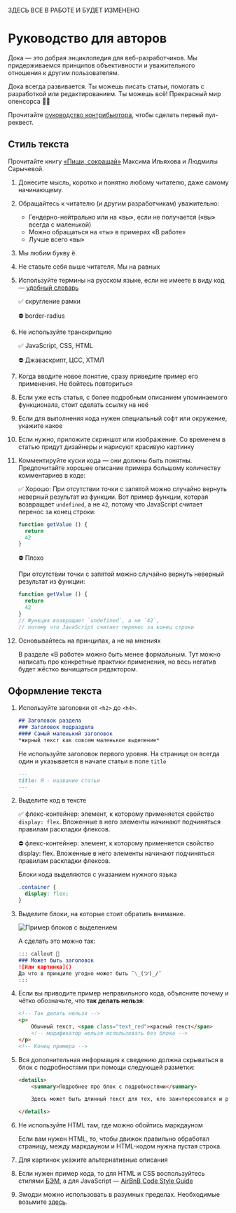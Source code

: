 ЗДЕСЬ ВСЕ В РАБОТЕ И БУДЕТ ИЗМЕНЕНО


# Руководство для авторов

Дока — это добрая энциклопедия для веб-разработчиков. Мы придерживаемся принципов объективности и уважительного отношения к другим пользователям.

Дока всегда развивается. Ты можешь писать статьи, помогать с разработкой или редактированием. Ты можешь всё! Прекрасный мир опенсорса 🧚‍♀️

Прочитайте [руководство контрибьютора](https://github.com/Y-Doka/y-doka.site/blob/master/CONTRIBUTING.md), чтобы сделать первый пул-реквест.

## Стиль текста

Прочитайте книгу [«Пиши, сокращай»](https://book.glvrd.ru/) Максима Ильяхова и Людмилы Сарычевой.

1. Донесите мысль, коротко и понятно любому читателю, даже самому начинающему.
2. Обращайтесь к читателю (и другим разработчикам) уважительно:

    - Гендерно-нейтрально или на «вы», если не получается («вы» всегда с маленькой)
    - Можно обращаться на «ты» в примерах «В работе»
    - Лучше всего «вы»

1. Мы любим букву ё.
3. Не ставьте себя выше читателя. Мы на равных
4. Используйте термины на русском языке, если не имеете в виду код — [удобный словарь](https://github.com/web-standards-ru/dictionary/blob/master/dictionary.md)

    ✅ скругление рамки

    ⛔ border-radius

5. Не используйте транскрипцию

    ✅ JavaScript, CSS, HTML

    ⛔ Джаваскрипт, ЦСС, ХТМЛ

6. Когда вводите новое понятие, сразу приведите пример его применения. Не бойтесь повториться
7. Если уже есть статья, с более подробным описанием упоминаемого функционала, стоит сделать ссылку на неё
8. Если для выполнения кода нужен специальный софт или окружение, укажите какое
9. Если нужно, приложите скриншот или изображение. Со временем в статью придут дизайнеры и нарисуют красивую картинку
10. Комментируйте куски кода — они должны быть понятны. Предпочитайте хорошее описание примера большому количеству комментариев в коде:

    ✅ Хорошо:
    При отсутствии точки с запятой можно случайно вернуть неверный результат из функции. Вот пример функции, которая возвращает `undefined`, а не `42`, потому что JavaScript считает перенос за конец строки:

    ```js
    function getValue () {
      return
      42
    }
    ```

    ⛔ Плохо

    При отсутствии точки с запятой можно случайно вернуть неверный результат из функции:

    ```js
    function getValue () {
      return
      42
    }
    // Функция возвращает `undefined`, а не `42`,
    // потому что JavaScript считает перенос за конец строки
    ```

11. Основывайтесь на принципах, а не на мнениях

    В разделе «В работе» можно быть менее формальным. Тут можно написать про конкретные практики применения, но весь негатив будет жёстко вычищаться редактором.

## Оформление текста

1. Используйте заголовки от `<h2>` до `<h4>`.

    ```markdown
    ## Заголовок раздела
    ### Заголовок подраздела
    #### Самый маленький заголовок
    *жирный текст как совсем маленькое выделение*
    ```

    Не используйте заголовок первого уровня. На странице он всегда один и указывается в начале статьи в поле `title`

    ```markdown
    ---
    title: Я - название статьи
    ---
    ```

2. Выделите код в тексте

    ✅ флекс-контейнер: элемент, к которому применяется свойство `display: flex`. Вложенные в него элементы начинают подчиняться правилам раскладки флексов.

    ⛔ флекс-контейнер: элемент, к которому применяется свойство display: flex. Вложенные в него элементы начинают подчиняться правилам раскладки флексов.

    Блоки кода выделяются с указанием нужного языка

    ```css
    .container {
      display: flex;
    }
    ```

3. Выделите блоки, на которые стоит обратить внимание.

    ![Пример блоков с выделением](./src/assets/images/docs/writing/callouts.png)

    А сделать это можно так:

    ```markdown
    ::: callout 💩
    ### Может быть заголовок
    ![Или картинка]()
    Да что в принципе угодно может быть ¯\_(ツ)_/¯
    :::
    ```

4. Если вы приводите пример неправильного кода, объясните почему и чётко обозначьте, что **так делать нельзя**:

    ```html
    <!-- Так делать нельзя -->
    <p>
        Обычный текст, <span class="text_red">красный текст</span>
        <!-- модификатор нельзя использовать без блока -->
    </p>
    <!-- Конец примера -->
    ```

5. Вся дополнительная информация к сведению должна скрываться в блок с подробностями при помощи следующей разметки:

    ```html
    <details>
        <summary>Подробнее про блок с подробностями</summary>

        Здесь может быть длинный текст для тех, кто заинтересовался и раскрыл блок.

    </details>
    ```

6. Не используйте HTML там, где можно обойтись маркдауном

    Если вам нужен HTML, то, чтобы движок правильно обработал страницу, между маркдауном и HTML-кодом нужна пустая строка.

7. Для картинок укажите альтернативные описания
8. Если нужен пример кода, то для HTML и CSS воспользуйтесь стилями [БЭМ](https://ru.bem.info/), а для JavaScript — [AirBnB Code Style Guide](https://github.com/airbnb/javascript)
9. Эмодзи можно использовать в разумных пределах. Необходимые возьмите [здесь](https://ru.piliapp.com/emoji/list/).
